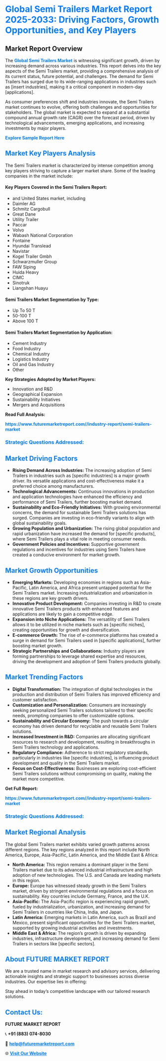 <h1 style="color: #007BFF;">Global Semi Trailers Market Report 2025-2033: Driving Factors, Growth Opportunities, and Key Players</h1>

<section id="overview">
<h2>Market Report Overview</h2>
<p>The <a href="https://www.futuremarketreport.com//industry-report/semi-trailers-market" style="color: #007BFF; text-decoration: none;"><strong>Global Semi Trailers Market</strong></a> is witnessing significant growth, driven by increasing demand across various industries. This report delves into the key aspects of the Semi Trailers market, providing a comprehensive analysis of its current status, future potential, and challenges. The demand for Semi Trailers has surged due to its wide-ranging applications in industries such as [insert industries], making it a critical component in modern-day [applications].</p>
<p>As consumer preferences shift and industries innovate, the Semi Trailers market continues to evolve, offering both challenges and opportunities for stakeholders. The global market is expected to expand at a substantial compound annual growth rate (CAGR) over the forecast period, driven by technological advancements, emerging applications, and increasing investments by major players.</p>
</section>

<section id="overview">
<p><a href="https://www.futuremarketreport.com//request-sample/reportId=90798" style="color: #007BFF; text-decoration: none;"><strong>Explore Sample Report Here</strong></a></p>
</section>

<section id="key-players">
<h2 style="color: #007BFF;">Market Key Players Analysis</h2>
<p>The Semi Trailers market is characterized by intense competition among key players striving to capture a larger market share. Some of the leading companies in the market include:</p>
<h4>Key Players Covered in the Semi Trailers Report:</h4>
<ul><li>and United States market, including</li><li>Daimler AG</li><li>Schmitz Cargobull</li><li>Great Dane</li><li>Utility Trailer</li><li>Paccar</li><li>Volvo</li><li>Wabash National Corporation</li><li>Fontaine</li><li>Hyundai Translead</li><li>Navistar</li><li>Kogel Trailer Gmbh</li><li>Schwarzmuller Group</li><li>FAW Siping</li><li>Huida Heavy</li><li>CIMC</li><li>Sinotruk</li><li>Liangshan Huayu</li></ul>
<h4>Semi Trailers Market Segmentation by Type:</h4>
<ul><li>Up To 50 T</li><li>50-100 T</li><li>Above 100 T</li></ul>

<h4>Semi Trailers Market Segmentation by Application:</h4>
<ul><li>Cement Industry</li><li>Food Industry</li><li>Chemical Industry</li><li>Logistics Industry</li><li>Oil and Gas Industry</li><li>Other</li></ul>
<p><strong>Key Strategies Adopted by Market Players:</strong></p>
<ul>
<li>Innovation and R&D</li>
<li>Geographical Expansion</li>
<li>Sustainability Initiatives</li>
<li>Mergers and Acquisitions</li>
</ul>
</section>

<section>
<p><strong>Read Full Analysis: </strong></p><a href="https://www.futuremarketreport.com//industry-report/semi-trailers-market" style="color: #007BFF; text-decoration: none;"><strong>https://www.futuremarketreport.com//industry-report/semi-trailers-market</strong></a>
<h3 style="color: #007BFF;">Strategic Questions Addressed:</h3>
</section>

<section id="driving-factors">
<h2 style="color: #007BFF;">Market Driving Factors</h2>
<ul>
<li><strong>Rising Demand Across Industries:</strong> The increasing adoption of Semi Trailers in industries such as [specific industries] is a major growth driver. Its versatile applications and cost-effectiveness make it a preferred choice among manufacturers.</li>
<li><strong>Technological Advancements:</strong> Continuous innovations in production and application technologies have enhanced the efficiency and performance of Semi Trailers, further boosting market demand.</li>
<li><strong>Sustainability and Eco-Friendly Initiatives:</strong> With growing environmental concerns, the demand for sustainable Semi Trailers solutions has surged. Companies are investing in eco-friendly variants to align with global sustainability goals.</li>
<li><strong>Growing Population and Urbanization:</strong> The rising global population and rapid urbanization have increased the demand for [specific products], where Semi Trailers plays a vital role in meeting consumer needs.</li>
<li><strong>Government Policies and Incentives:</strong> Supportive government regulations and incentives for industries using Semi Trailers have created a conducive environment for market growth.</li>
</ul>
</section>

<section id="growth-opportunities">
<h2 style="color: #007BFF;">Market Growth Opportunities</h2>
<ul>
<li><strong>Emerging Markets:</strong> Developing economies in regions such as Asia-Pacific, Latin America, and Africa present untapped potential for the Semi Trailers market. Increasing industrialization and urbanization in these regions are key growth drivers.</li>
<li><strong>Innovative Product Development:</strong> Companies investing in R&D to create innovative Semi Trailers products with enhanced features and applications are likely to gain a competitive edge.</li>
<li><strong>Expansion into Niche Applications:</strong> The versatility of Semi Trailers allows it to be utilized in niche markets such as [specific niches], creating opportunities for growth and diversification.</li>
<li><strong>E-commerce Growth:</strong> The rise of e-commerce platforms has created a surge in demand for Semi Trailers used in [specific applications], further boosting market growth.</li>
<li><strong>Strategic Partnerships and Collaborations:</strong> Industry players are forming partnerships to leverage shared expertise and resources, driving the development and adoption of Semi Trailers products globally.</li>
</ul>
</section>

<section id="trending-factors">
<h2 style="color: #007BFF;">Market Trending Factors</h2>
<ul>
<li><strong>Digital Transformation:</strong> The integration of digital technologies in the production and distribution of Semi Trailers has improved efficiency and customer satisfaction.</li>
<li><strong>Customization and Personalization:</strong> Consumers are increasingly seeking personalized Semi Trailers solutions tailored to their specific needs, prompting companies to offer customizable options.</li>
<li><strong>Sustainability and Circular Economy:</strong> The push towards a circular economy has driven demand for recyclable and reusable Semi Trailers solutions.</li>
<li><strong>Increased Investment in R&D:</strong> Companies are allocating significant resources to research and development, resulting in breakthroughs in Semi Trailers technology and applications.</li>
<li><strong>Regulatory Compliance:</strong> Adherence to strict regulatory standards, particularly in industries like [specific industries], is influencing product development and quality in the Semi Trailers market.</li>
<li><strong>Focus on Cost-Effectiveness:</strong> Businesses are exploring cost-efficient Semi Trailers solutions without compromising on quality, making the market more competitive.</li>
</ul>
</section>

<section>
<p><strong>Get Full Report: </strong></p><a href="https://www.futuremarketreport.com//industry-report/semi-trailers-market" style="color: #007BFF; text-decoration: none;"><strong>https://www.futuremarketreport.com//industry-report/semi-trailers-market</strong></a>
<h3 style="color: #007BFF;">Strategic Questions Addressed:</h3>
</section>


<section id="regional-analysis">
<h2 style="color: #007BFF;">Market Regional Analysis</h2>
<p>The global Semi Trailers market exhibits varied growth patterns across different regions. The key regions analyzed in this report include North America, Europe, Asia-Pacific, Latin America, and the Middle East & Africa:</p>
<ul>
<li><strong>North America:</strong> This region remains a dominant player in the Semi Trailers market due to its advanced industrial infrastructure and high adoption of new technologies. The U.S. and Canada are leading markets in this region.</li>
<li><strong>Europe:</strong> Europe has witnessed steady growth in the Semi Trailers market, driven by stringent environmental regulations and a focus on sustainability. Key countries include Germany, France, and the U.K.</li>
<li><strong>Asia-Pacific:</strong> The Asia-Pacific region is experiencing rapid growth, fueled by industrialization, urbanization, and increasing demand for Semi Trailers in countries like China, India, and Japan.</li>
<li><strong>Latin America:</strong> Emerging markets in Latin America, such as Brazil and Mexico, present significant opportunities for the Semi Trailers market, supported by growing industrial activities and investments.</li>
<li><strong>Middle East & Africa:</strong> The region’s growth is driven by expanding industries, infrastructure development, and increasing demand for Semi Trailers in sectors like [specific sectors].</li>
</ul>
</section>

<footer>
<h2 style="color: #007BFF;">About FUTURE MARKET REPORT</h2>
<p>We are a trusted name in market research and advisory services, delivering actionable insights and strategic support to businesses across diverse industries. Our expertise lies in offering:</p>

<p>Stay ahead in today’s competitive landscape with our tailored research solutions.</p>

<h2 style="color: #007BFF;">Contact Us:</h2>
<p><strong>FUTURE MARKET REPORT</strong></p>
<p>📞 <strong>+91 (883) 074-8030</strong></p>
<p>📧 <strong><a href="mailto:help@futuremarketreport.com" style="color: #007BFF;">help@futuremarketreport.com</a></strong></p>
<p>🌐 <strong><a href="https://www.futuremarketreport.com/" style="color: #007BFF;">Visit Our Website</a></strong></p>
</footer>
